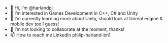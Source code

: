 - 👋 Hi, I’m @harlandpj
- 👀 I’m interested in Games Development in C++, C# and Unity
- 🌱 I’m currently learning more about Unity, should look at Unreal engine & mobile dev too I guess!
- 💞️ I’m not looking to collaborate at the moment, thanks!
- 📫 How to reach me LinkedIn philip-harland-bn1

<!---
harlandpj/harlandpj is a ✨ special ✨ repository because its `README.md` (this file) appears on your GitHub profile.
You can click the Preview link to take a look at your changes.
--->
